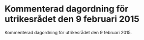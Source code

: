 # Kommenterad dagordning för utrikesrådet den 9 februari 2015

Kommenterad dagordning för utrikesrådet den 9 februari 2015\.
